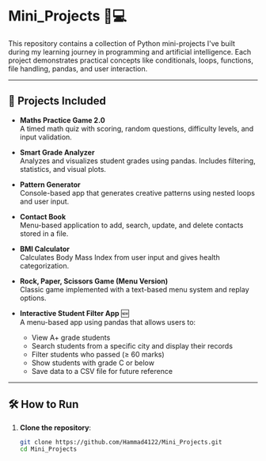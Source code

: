 # Mini_Projects 🧠💻

This repository contains a collection of Python mini-projects I've built during my learning journey in programming and artificial intelligence. Each project demonstrates practical concepts like conditionals, loops, functions, file handling, pandas, and user interaction.

---

## 🔹 Projects Included

- **Maths Practice Game 2.0**  
  A timed math quiz with scoring, random questions, difficulty levels, and input validation.

- **Smart Grade Analyzer**  
  Analyzes and visualizes student grades using pandas. Includes filtering, statistics, and visual plots.

- **Pattern Generator**  
  Console-based app that generates creative patterns using nested loops and user input.

- **Contact Book**  
  Menu-based application to add, search, update, and delete contacts stored in a file.

- **BMI Calculator**  
  Calculates Body Mass Index from user input and gives health categorization.

- **Rock, Paper, Scissors Game (Menu Version)**  
  Classic game implemented with a text-based menu system and replay options.

- **Interactive Student Filter App** 🆕  
  A menu-based app using pandas that allows users to:
  - View A+ grade students
  - Search students from a specific city and display their records
  - Filter students who passed (≥ 60 marks)
  - Show students with grade C or below
  - Save data to a CSV file for future reference

---

## 🛠️ How to Run

1. **Clone the repository**:
   ```bash
   git clone https://github.com/Hammad4122/Mini_Projects.git
   cd Mini_Projects

